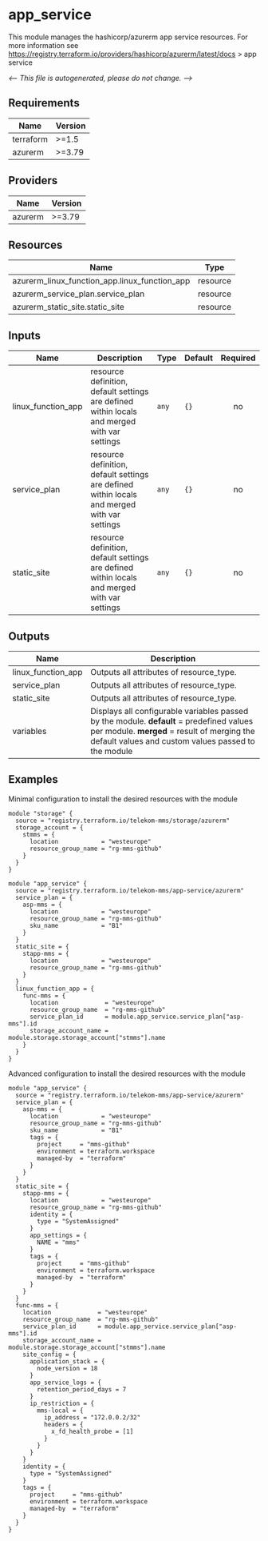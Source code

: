 <!-- BEGIN_TF_DOCS -->
# app_service

This module manages the hashicorp/azurerm app service resources.
For more information see https://registry.terraform.io/providers/hashicorp/azurerm/latest/docs > app service

_<-- This file is autogenerated, please do not change. -->_

## Requirements

| Name | Version |
|------|---------|
| terraform | >=1.5 |
| azurerm | >=3.79 |

## Providers

| Name | Version |
|------|---------|
| azurerm | >=3.79 |

## Resources

| Name | Type |
|------|------|
| azurerm_linux_function_app.linux_function_app | resource |
| azurerm_service_plan.service_plan | resource |
| azurerm_static_site.static_site | resource |

## Inputs

| Name | Description | Type | Default | Required |
|------|-------------|------|---------|:--------:|
| linux_function_app | resource definition, default settings are defined within locals and merged with var settings | `any` | `{}` | no |
| service_plan | resource definition, default settings are defined within locals and merged with var settings | `any` | `{}` | no |
| static_site | resource definition, default settings are defined within locals and merged with var settings | `any` | `{}` | no |

## Outputs

| Name | Description |
|------|-------------|
| linux_function_app | Outputs all attributes of resource_type. |
| service_plan | Outputs all attributes of resource_type. |
| static_site | Outputs all attributes of resource_type. |
| variables | Displays all configurable variables passed by the module. __default__ = predefined values per module. __merged__ = result of merging the default values and custom values passed to the module |

## Examples

Minimal configuration to install the desired resources with the module

```hcl
module "storage" {
  source = "registry.terraform.io/telekom-mms/storage/azurerm"
  storage_account = {
    stmms = {
      location            = "westeurope"
      resource_group_name = "rg-mms-github"
    }
  }
}

module "app_service" {
  source = "registry.terraform.io/telekom-mms/app-service/azurerm"
  service_plan = {
    asp-mms = {
      location            = "westeurope"
      resource_group_name = "rg-mms-github"
      sku_name            = "B1"
    }
  }
  static_site = {
    stapp-mms = {
      location            = "westeurope"
      resource_group_name = "rg-mms-github"
    }
  }
  linux_function_app = {
    func-mms = {
      location             = "westeurope"
      resource_group_name  = "rg-mms-github"
      service_plan_id      = module.app_service.service_plan["asp-mms"].id
      storage_account_name = module.storage.storage_account["stmms"].name
    }
  }
}
```

Advanced configuration to install the desired resources with the module

```hcl
module "app_service" {
  source = "registry.terraform.io/telekom-mms/app-service/azurerm"
  service_plan = {
    asp-mms = {
      location            = "westeurope"
      resource_group_name = "rg-mms-github"
      sku_name            = "B1"
      tags = {
        project     = "mms-github"
        environment = terraform.workspace
        managed-by  = "terraform"
      }
    }
  }
  static_site = {
    stapp-mms = {
      location            = "westeurope"
      resource_group_name = "rg-mms-github"
      identity = {
        type = "SystemAssigned"
      }
      app_settings = {
        NAME = "mms"
      }
      tags = {
        project     = "mms-github"
        environment = terraform.workspace
        managed-by  = "terraform"
      }
    }
  }
  func-mms = {
    location             = "westeurope"
    resource_group_name  = "rg-mms-github"
    service_plan_id      = module.app_service.service_plan["asp-mms"].id
    storage_account_name = module.storage.storage_account["stmms"].name
    site_config = {
      application_stack = {
        node_version = 18
      }
      app_service_logs = {
        retention_period_days = 7
      }
      ip_restriction = {
        mms-local = {
          ip_address = "172.0.0.2/32"
          headers = {
            x_fd_health_probe = [1]
          }
        }
      }
    }
    identity = {
      type = "SystemAssigned"
    }
    tags = {
      project     = "mms-github"
      environment = terraform.workspace
      managed-by  = "terraform"
    }
  }
}
```
<!-- END_TF_DOCS -->